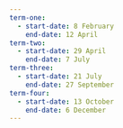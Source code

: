 ```yaml
---
term-one:
  - start-date: 8 February
    end-date: 12 April
term-two:
  - start-date: 29 April
    end-date: 7 July
term-three:
  - start-date: 21 July
    end-date: 27 September
term-four:
  - start-date: 13 October
    end-date: 6 December
---
```

